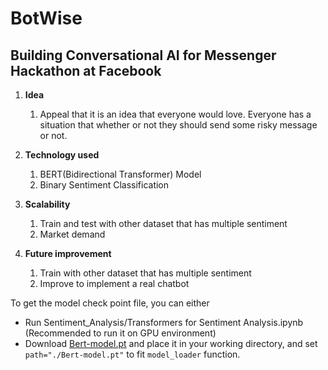 # BotWise
## Building Conversational AI for Messenger Hackathon at Facebook 


1. **Idea**
    1. Appeal that it is an idea that everyone would love. Everyone has a situation that whether or not they should send some risky message or not. 
    
2. **Technology used**
    1. BERT(Bidirectional Transformer) Model
    2. Binary Sentiment Classification
    
3. **Scalability**
    1. Train and test with other dataset that has multiple sentiment
    2. Market demand
    
4. **Future improvement**
    1. Train with other dataset that has multiple sentiment
    2. Improve to implement a real chatbot


To get the model check point file, you can either  
- Run Sentiment_Analysis/Transformers for Sentiment Analysis.ipynb (Recommended to run it on GPU environment)
- Download [Bert-model.pt](https://drive.google.com/open?id=1w8S5IlQjexL2ERZAE_s1Q98jWA4LfhkD) and place it in your working directory, and set `path="./Bert-model.pt"` to fit `model_loader` function. 

